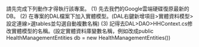 請先完成下列動作才得執行該專案。
(1) 先去我們的Google雲端硬碟復原最新的DB。
(2) 在專案的DAL檔案下加入實體模型。(DAL右鍵新增項目>實體資料模型>設定連線>選tables並勾選自動複數名稱)
(3) 記得去DAL>DAO>HHContext.cs修改實體模型的名稱。(設定實體資料庫變數名稱，例如改成public HealthManagementEntities db = new HealthManagementEntities())
